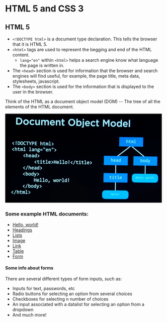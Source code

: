 # HTML 5 and CSS 3

## HTML 5

- `<!DOCTYPE html>` is a document type declaration. This tells the browser that it is HTML 5.
- `<html>` tags are used to represent the begging and end of the HTML content.
  - `lang="en"` within `<html>` helps a search engine know what language the page is written in.
- The `<head>` section is used for information that the browser and search engines will find useful, for example, the page title, meta data, stylesheets, javascript.
- The `<body>` section is used for the information that is displayed to the user in the browser.

Think of the HTML as a document object model (DOM) -- The tree of all the elements of the HTML document.

<img src="00%20-%20HTML%20and%20CSS/images/dom.png">

### Some example HTML documents:

- <a href="./00 - HTML and CSS/00 - Hello, world.html">Hello, world!</a>
- <a href="./00 - HTML and CSS/01 - Headings.html">Headings</a>
- <a href="./00 - HTML and CSS/02 - Lists.html">Lists</a>
- <a href="./00 - HTML and CSS/03 - Image.html">Image</a>
- <a href="./00 - HTML and CSS/04 - Link.html">Link</a>
- <a href="./00 - HTML and CSS/05 - Table.html">Table</a>
- <a href="./00 - HTML and CSS/06 - Form.html">Form</a>

#### Some info about forms

There are several different types of form inputs, such as:
- Inputs for text, passwords, etc
- Radio buttons for selecting an option from several choices
- Checkboxes for selecting n number of choices
- An input associated with a datalist for selecting an option from a dropdown
- And much more!

